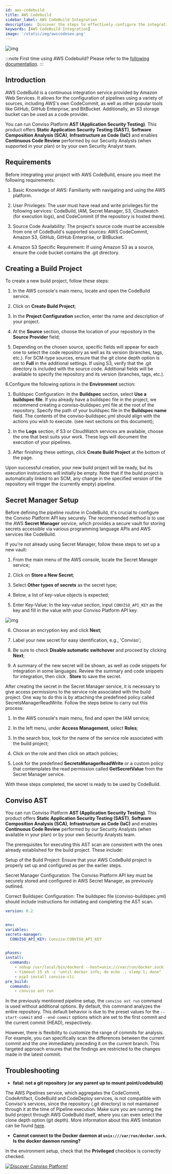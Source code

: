 ```yaml
---
id: aws-codebuild
title: AWS Codebuild
sidebar_label: AWS CodeBuild Integration
description:  Discover the steps to effectively configure the integration of AWS CodeBuild with the Conviso Platform. This guide will walk you through integrating your development pipeline with Conviso. By linking AWS CodeBuild with Conviso, you'll be able to incorporate security analysis directly into your continuous integration/continuous delivery (CI/CD) workflow, enhancing the security and efficiency of your development projects..
keywords: [AWS CodeBuild Integration]
image: '/static/img/awscodeseo.png'
---
```



<div style={{textAlign: 'center'}}>


![img](../../static/img/aws-codebuild.png  "AWS Codebuild.")


</div>


:::note
First time using AWS Codebuild? Please refer to the [following documentation](https://docs.aws.amazon.com/codebuild/). 
:::


## Introduction


AWS CodeBuild is a continuous integration service provided by Amazon Web Services. It allows for the configuration of pipelines using a variety of sources, including AWS's own CodeCommit, as well as other popular tools like GitHub, GitHub Enterprise, and BitBucket. Additionally, an S3 storage bucket can be used as a code provider.



You can run Conviso Platform **AST (Application Security Testing)**. This product offers **Static Application Security Testing (SAST)**, **Software Composition Analysis (SCA)**, **Infrastructure as Code (IaC)** and enables **Continuous Code Review** performed by our Security Analysts (when supported in your plan) or by your own Security Analyst team.


## Requirements


Before integrating your project with AWS CodeBuild, ensure you meet the following requirements:


1. Basic Knowledge of AWS: Familiarity with navigating and using the AWS platform.


2. User Privileges: The user must have read and write privileges for the following services: CodeBuild, IAM, Secret Manager, S3, Cloudwatch (for execution logs), and CodeCommit (if the repository is hosted there).


3. Source Code Availability: The project's source code must be accessible from one of CodeBuild's supported sources: AWS CodeCommit, Amazon S3, GitHub, GitHub Enterprise, or BitBucket.


4. Amazon S3 Specific Requirement: If using Amazon S3 as a source, ensure the code bucket contains the .git directory.


## Creating a Build Project


To create a new build project, follow these steps:


1. In the AWS console's main menu, locate and open the CodeBuild service.


2. Click on **Create Build Project**;


3. In the **Project Configuration** section, enter the name and description of your project.


4. At the **Source** section, choose the location of your repository in the **Source Provider** field;


5. Depending on the chosen source, specific fields will appear for each one to select the code repository as well as its version (branches, tags, etc.). For SCM-type sources, ensure that the git clone depth option is set to **Full** in the additional settings. If using S3, verify that the .git directory is included with the source code. Additional fields will be available to specify the repository and its version (branches, tags, etc.).


6.Configure the following options in the **Environment** section:


   1. Buildspec Configuration: In the **Buildspec** section, select **Use a buildspec file**. If you already have a buildspec file in the project, we recommend creating a conviso-buildspec.yml file at the root of the repository. Specify the path of your buildspec file in the  **Buildspec name** field. The contents of the conviso-buildspec.yml should align with the actions you wish to execute. (see next sections on this document);


   2. In the **Logs** section, if S3 or CloudWatch services are available, choose the one that best suits your work. These logs will document the execution of your pipelines.


   3. After finishing these settings, click **Create Build Project** at the bottom of the page.


Upon successful creation, your new build project will be ready, but its execution instructions will initially be empty. Note that if the build project is automatically linked to an SCM, any change in the specified version of the repository will trigger the (currently empty) pipeline.


## Secret Manager Setup


Before defining the pipeline routine in CodeBuild, it's crucial to configure the Conviso Platform API key securely. The recommended method is to use the AWS **Secret Manager** service, which provides a secure vault for storing secrets accessible via various programming language APIs and AWS services like CodeBuild.


If you're not already using Secret Manager, follow these steps to set up a new vault:


1. From the main menu of the AWS console, locate the Secret Manager service;


2. Click on **Store a New Secret**;


3. Select **Other types of secrets** as the secret type;


4. Below, a list of key-value objects is expected;


5. Enter Key-Value: In the key-value section, input  ```CONVISO_API_KEY``` as the key and fill in the value with your Conviso Platform API key. 

<div style={{textAlign: 'center'}}>

![img](../../static/img/generate-api-key.png)

</div>


6. Choose an encryption key and click **Next**;


7. Label your new secret for easy identification, e.g., 'Conviso';


8. Be sure to check **Disable automatic switchover** and proceed by clicking  **Next**;


9. A summary of the new secret will be shown, as well as code snippets for integration in some languages. Review the summary and code snippets for integration, then click . **Store** to save the secret.


After creating the secret in the Secret Manager service, it is necessary to give access permissions to the service role associated with the build project. One way to do this is by attaching the predefined policy called SecretsManagerReadWrite. Follow the steps below to carry out this process:


1. In the AWS console's main menu, find and open the IAM service;


2. In the left menu, under **Access Management**, select **Roles**;


3. In the search box, look for the name of the service role associated with the build project;


4. Click on the role and then click on attach policies;


5. Look for the predefined **SecretsManagerReadWrite** or a custom policy that contemplates the read permission called **GetSecretValue** from the Secret Manager service.


With these steps completed, the secret is ready to be used by CodeBuild.



## Conviso AST

You can run Conviso Platform **AST (Application Security Testing)**. This product offers **Static Application Security Testing (SAST)**, **Software Composition Analysis (SCA)**, **Infrastructure as Code (IaC)** and enables **Continuous Code Review** performed by our Security Analysts (when available in your plan) or by your own Security Analysts team.

The prerequisites for executing this AST scan are consistent with the ones already established for the build project. These include:


Setup of the Build Project: Ensure that your AWS CodeBuild project is properly set up and configured as per the earlier steps.


Secret Manager Configuration: The Conviso Platform API key must be securely stored and configured in AWS Secret Manager, as previously outlined.


Correct Buildspec Configuration: The buildspec file (conviso-buildspec.yml) should include instructions for initiating and completing the AST scan.




```yml
version: 0.2


env:
variables:
secrets-manager:
  CONVISO_API_KEY: Conviso:CONVISO_API_KEY


phases:
install:
  commands:
    - nohup /usr/local/bin/dockerd --host=unix:///var/run/docker.sock --host=tcp://127.0.0.1:2375 --storage-driver=overlay2&
    - timeout 15 sh -c "until docker info; do echo .; sleep 1; done"
    - pip3 install conviso-cli
pre_build:
  commands:
    - conviso ast run
```


In the previously mentioned pipeline setup, the ```conviso ast run``` command is used without additional options. By default, this command analyzes the entire repository. This default behavior is due to the preset values for the ```--start-commit``` and ```--end-commit``` options which are set to the first commit and the current commit (HEAD), respectively.


However, there is flexibility to customize the range of commits for analysis. For example, you can specifically scan the differences between the current commit and the one immediately preceding it on the current branch. This targeted approach ensures that the findings are restricted to the changes made in the latest commit.



## Troubleshooting


* **fatal: not a git repository (or any parent up to mount point/codebuild)**


The AWS Pipelines service, which aggregates the CodeCommit, CodeArtifact, CodeBuild and CodeDeploy services, is not compatible with Conviso's services, since the repository (.git directory) is not maintained through it at the time of Pipeline execution. Make sure you are running the build project through AWS CodeBuild itself, where you can even select the clone depth option (git depth). More information about this AWS limitation can be found [here](https://forums.aws.amazon.com/thread.jspa?threadID=248267).


* **Cannot connect to the Docker daemon at ```unix:///var/run/docker.sock```. Is the docker daemon running?**


In the environment setup, check that the **Privileged** checkbox is correctly checked.


[![Discover Conviso Platform!](https://no-cache.hubspot.com/cta/default/5613826/interactive-125788977029.png)](https://cta-service-cms2.hubspot.com/web-interactives/public/v1/track/redirect?encryptedPayload=AVxigLKtcWzoFbzpyImNNQsXC9S54LjJuklwM39zNd7hvSoR%2FVTX%2FXjNdqdcIIDaZwGiNwYii5hXwRR06puch8xINMyL3EXxTMuSG8Le9if9juV3u%2F%2BX%2FCKsCZN1tLpW39gGnNpiLedq%2BrrfmYxgh8G%2BTcRBEWaKasQ%3D&webInteractiveContentId=125788977029&portalId=5613826)
